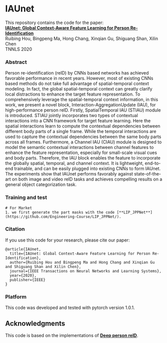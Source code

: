 # IAUnet
This repository contains the code for the paper:
<br>
[**IAUnet: Global Context-Aware Feature Learning for Person Re-Identification**](https://arxiv.org/pdf/2007.09357.pdf)
<br>
Ruibing Hou, Bingpeng Ma, Hong Chang,  Xinqian Gu, Shiguang Shan, Xilin Chen
<br>
TNNLS 2020


### Abstract

Person re-identification (reID) by CNNs based networks has achieved favorable performance in recent years. However, most of existing CNNs based methods do not take full advantage of spatial-temporal context modeling. In fact, the global spatial-temporal context can greatly clarify local distractions to enhance the target feature representation. To comprehensively leverage the spatial-temporal context information, in this work, we present a novel block, Interaction-AggregationUpdate (IAU), for high-performance person reID. Firstly, SpatialTemporal IAU (STIAU) module is introduced. STIAU jointly incorporates two types of contextual interactions into a CNN framework for target feature learning. Here the spatial interactions learn to compute the contextual dependencies between different body parts of a single frame. While the temporal interactions are used to capture the contextual dependencies between the same body parts across all frames. Furthermore, a Channel IAU (CIAU) module is designed to model the semantic contextual interactions between channel features to enhance the feature representation, especially for small-scale visual cues and body parts. Therefore, the IAU block enables the feature to incorporate the globally spatial, temporal, and channel context. It is lightweight, end-to-end trainable, and can be easily plugged into existing CNNs to form IAUnet. The experiments show that IAUnet performs favorably against state-of-the-art on both image and video reID tasks and achieves compelling results on a general object categorization task.

### Training and test

  ```Shell
  # For Market
  1. we first generate the part masks with the code [**LIP_JPPNet**](https://github.com/Engineering-Course/LIP_JPPNet/).
  
  ```

### Citation

If you use this code for your research, please cite our paper:
```
@article{IAUnet,
  title={IAUnet: Global Context-Aware Feature Learning for Person Re-Identification},
  author={Ruibing Hou and Bingpeng Ma and Hong Chang and Xinqian Gu and Shiguang Shan and Xilin Chen},
  journal={IEEE Transactions on Neural Networks and Learning Systems},
  year={2020},
  publisher={IEEE}
}
```

### Platform
This code was developed and tested with pytorch version 1.0.1.


## Acknowledgments

This code is based on the implementations of [**Deep person reID**](https://github.com/KaiyangZhou/deep-person-reid/tree/master/torchreid).
